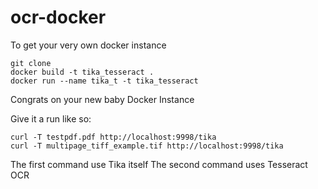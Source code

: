 # ocr-docker

To get your very own docker instance 

    git clone 
    docker build -t tika_tesseract .
    docker run --name tika_t -t tika_tesseract

Congrats on your new baby Docker Instance

Give it a run like so:

    curl -T testpdf.pdf http://localhost:9998/tika
    curl -T multipage_tiff_example.tif http://localhost:9998/tika

The first command use Tika itself
The second command uses Tesseract OCR
